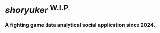 # *shoryuker* <sup>W.I.P.</sup><br>
### A fighting game data analytical social application since 2024.<br><br>
